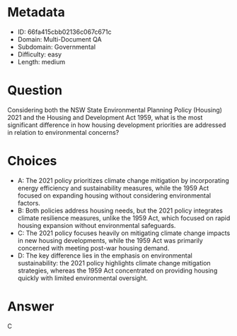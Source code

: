 # Metadata

- ID: 66fa415cbb02136c067c671c
- Domain: Multi-Document QA
- Subdomain: Governmental
- Difficulty: easy
- Length: medium

# Question

Considering both the NSW State Environmental Planning Policy (Housing) 2021 and the Housing and Development Act 1959, what is the most significant difference in how housing development priorities are addressed in relation to environmental concerns?

# Choices

- A: The 2021 policy prioritizes climate change mitigation by incorporating energy efficiency and sustainability measures, while the 1959 Act focused on expanding housing without considering environmental factors.
- B: Both policies address housing needs, but the 2021 policy integrates climate resilience measures, unlike the 1959 Act, which focused on rapid housing expansion without environmental safeguards.
- C: The 2021 policy focuses heavily on mitigating climate change impacts in new housing developments, while the 1959 Act was primarily concerned with meeting post-war housing demand.
- D: The key difference lies in the emphasis on environmental sustainability: the 2021 policy highlights climate change mitigation strategies, whereas the 1959 Act concentrated on providing housing quickly with limited environmental oversight.

# Answer

C
